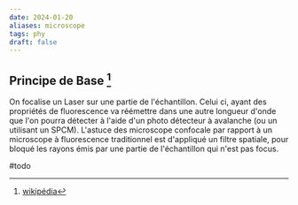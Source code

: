 ```yaml
---
date: 2024-01-20
aliases: microscope
tags: phy
draft: false 
---
```


## Principe de Base [^wiki]

On focalise un Laser sur une partie de l'échantillon. Celui ci, ayant des propriétés de fluorescence va réémettre dans une autre longueur d'onde que l'on pourra détecter à l'aide d'un photo détecteur à avalanche (ou un utilisant un SPCM). L'astuce des microscope confocale par rapport à un microscope à fluorescence traditionnel est d'appliqué un filtre spatiale, pour bloqué les rayons émis par une partie de l'échantillon qui n'est pas focus.

#todo


[^wiki]: [wikipédia](https://en.wikipedia.org/wiki/Confocal_microscopy)